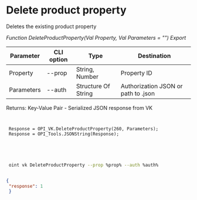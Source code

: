 ﻿---
sidebar_position: 4
---

# Delete product property
 Deletes the existing product property


*Function DeleteProductProperty(Val Property, Val Parameters = "") Export*

 | Parameter | CLI option | Type | Destination |
 |-|-|-|-|
 | Property | --prop | String, Number | Property ID |
 | Parameters | --auth | Structure Of String | Authorization JSON or path to .json |

 
 Returns: Key-Value Pair - Serialized JSON response from VK 

```bsl title="Code example"
	
 
 Response = OPI_VK.DeleteProductProperty(260, Parameters);
 Response = OPI_Tools.JSONString(Response);
 

	
```

```sh title="CLI command example"
 
 oint vk DeleteProductProperty --prop %prop% --auth %auth%


```


```json title="Result"

{
 "response": 1
 }

```
